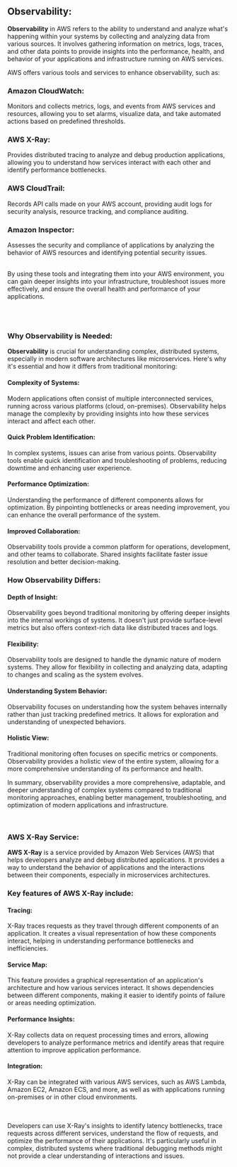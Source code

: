 ## Observability:

<b>Observability</b> in AWS refers to the ability to understand and analyze what's happening within your systems by collecting and analyzing data from various sources. It involves gathering information on metrics, logs, traces, and other data points to provide insights into the performance, health, and behavior of your applications and infrastructure running on AWS services.

AWS offers various tools and services to enhance observability, such as:

### Amazon CloudWatch:
Monitors and collects metrics, logs, and events from AWS services and resources, allowing you to set alarms, visualize data, and take automated actions based on predefined thresholds.

### AWS X-Ray:
Provides distributed tracing to analyze and debug production applications, allowing you to understand how services interact with each other and identify performance bottlenecks.

### AWS CloudTrail: 
Records API calls made on your AWS account, providing audit logs for security analysis, resource tracking, and compliance auditing.

### Amazon Inspector: 
Assesses the security and compliance of applications by analyzing the behavior of AWS resources and identifying potential security issues.

</br>
By using these tools and integrating them into your AWS environment, you can gain deeper insights into your infrastructure, troubleshoot issues more effectively, and ensure the overall health and performance of your applications.

</br></br>


### Why Observability is Needed:


<b>Observability</b> is crucial for understanding complex, distributed systems, especially in modern software architectures like microservices. Here's why it's essential and how it differs from traditional monitoring:

#### Complexity of Systems: 
Modern applications often consist of multiple interconnected services, running across various platforms (cloud, on-premises). Observability helps manage the complexity by providing insights into how these services interact and affect each other.

#### Quick Problem Identification: 
In complex systems, issues can arise from various points. Observability tools enable quick identification and troubleshooting of problems, reducing downtime and enhancing user experience.

#### Performance Optimization:
Understanding the performance of different components allows for optimization. By pinpointing bottlenecks or areas needing improvement, you can enhance the overall performance of the system.

#### Improved Collaboration:
Observability tools provide a common platform for operations, development, and other teams to collaborate. Shared insights facilitate faster issue resolution and better decision-making.

### How Observability Differs:

#### Depth of Insight:
Observability goes beyond traditional monitoring by offering deeper insights into the internal workings of systems. It doesn't just provide surface-level metrics but also offers context-rich data like distributed traces and logs.

#### Flexibility: 
Observability tools are designed to handle the dynamic nature of modern systems. They allow for flexibility in collecting and analyzing data, adapting to changes and scaling as the system evolves.

#### Understanding System Behavior: 
Observability focuses on understanding how the system behaves internally rather than just tracking predefined metrics. It allows for exploration and understanding of unexpected behaviors.

#### Holistic View: 
Traditional monitoring often focuses on specific metrics or components. Observability provides a holistic view of the entire system, allowing for a more comprehensive understanding of its performance and health.

In summary, observability provides a more comprehensive, adaptable, and deeper understanding of complex systems compared to traditional monitoring approaches, enabling better management, troubleshooting, and optimization of modern applications and infrastructure.

</br>

### AWS X-Ray Service:


<b>AWS X-Ray</b> is a service provided by Amazon Web Services (AWS) that helps developers analyze and debug distributed applications. It provides a way to understand the behavior of applications and the interactions between their components, especially in microservices architectures.

### Key features of AWS X-Ray include:

#### Tracing: 
X-Ray traces requests as they travel through different components of an application. It creates a visual representation of how these components interact, helping in understanding performance bottlenecks and inefficiencies.

#### Service Map: 
This feature provides a graphical representation of an application's architecture and how various services interact. It shows dependencies between different components, making it easier to identify points of failure or areas needing optimization.

#### Performance Insights:
X-Ray collects data on request processing times and errors, allowing developers to analyze performance metrics and identify areas that require attention to improve application performance.

#### Integration:
X-Ray can be integrated with various AWS services, such as AWS Lambda, Amazon EC2, Amazon ECS, and more, as well as with applications running on-premises or in other cloud environments.

</br></br>
Developers can use X-Ray's insights to identify latency bottlenecks, trace requests across different services, understand the flow of requests, and optimize the performance of their applications. It's particularly useful in complex, distributed systems where traditional debugging methods might not provide a clear understanding of interactions and issues.






